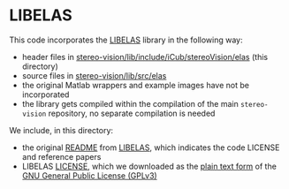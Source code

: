 # LIBELAS

This code incorporates the [LIBELAS](http://www.cvlibs.net/software/libelas/) library in the following way:
- header files in [stereo-vision/lib/include/iCub/stereoVision/elas](./) (this directory)
- source files in [stereo-vision/lib/src/elas](../../../../src/elas)
- the original Matlab wrappers and example images have not be incorporated 
- the library gets compiled within the compilation of the main `stereo-vision` repository, no separate compilation is needed

We include, in this directory:
- the original [README](LIBELAS-README.txt) from [LIBELAS](http://www.cvlibs.net/software/libelas/), which indicates the code LICENSE and reference papers
- LIBELAS [LICENSE](LICENSE), which we downloaded as the [plain text form](http://www.gnu.org/licenses/gpl-3.0.txt) of the [GNU General Public License (GPLv3)](http://www.gnu.org/licenses/gpl.html)